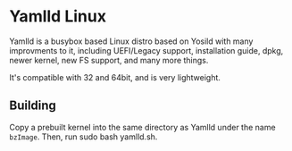 # Yamlld Linux
Yamlld is a busybox based Linux distro based on Yosild with many improvments to it, including UEFI/Legacy support, installation guide,
dpkg, newer kernel, new FS support, and many more things.

It's compatible with 32 and 64bit, and is very lightweight. 

## Building
Copy a prebuilt kernel into the same directory as Yamlld under the name ``bzImage``. Then, run sudo bash yamlld.sh.

